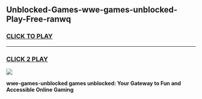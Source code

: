 
## Unblocked-Games-wwe-games-unblocked-Play-Free-ranwq
<h3>
<a href="https://premium76.site?title=wwe-games-unblocked&ref=20M">CLICK TO PLAY</a></h3>
<hr>

<h3>
<a href="https://premium76.site?title=wwe-games-unblocked&ref=20M">CLICK 2 PLAY</a>
  
</h3>

<a href="https://premium76.site?title=wwe-games-unblocked&ref=19M"><img src="https://clearcache.store/games.png"></a>


**wwe-games-unblocked games unblocked: Your Gateway to Fun and Accessible Online Gaming**
